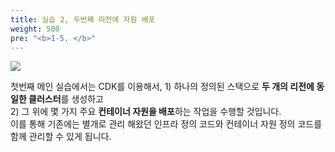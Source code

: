 ```yaml
---
title: 실습 2, 두번째 리전에 자원 배포
weight: 500
pre: "<b>1-5. </b>"
---
```


![](/images/20-deploy-clusters/intro.svg)

첫번째 메인 실습에서는 CDK를 이용해서, 1) 하나의 정의된 스택으로 **두 개의 리전에 동일한 클러스터**를 생성하고  
2) 그 위에 몇 가지 주요 **컨테이너 자원을 배포**하는 작업을 수행할 것입니다.  
이를 통해 기존에는 별개로 관리 해왔던 인프라 정의 코드와 컨테이너 자원 정의 코드를 함께 관리할 수 있게 됩니다.